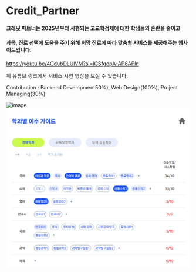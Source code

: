 # Credit_Partner

#### 크레딧 파트너는 2025년부터 시행되는 고교학점제에 대한 학생들의 혼란을 줄이고
#### 과목, 진로 선택에 도움을 주기 위해 희망 진로에 따라 맞춤형 서비스를 제공해주는 웹사이트입니다.

https://youtu.be/4CdubDLUlVM?si=iGSfgopA-AP8APln

위 유튜브 링크에서 서비스 시연 영상을 보실 수 있습니다.

Contribution : Backend Development50%), Web Design(100%), Project Managing(30%)


![image](https://github.com/tbutc/Credit_Partner/assets/91929683/f1667cd0-07cf-4a9f-a0e2-bd3270f4265a)
![image2](https://github.com/tbutc/Credit_Partner/blob/tbutc/images/Untitled.png?raw=true)
